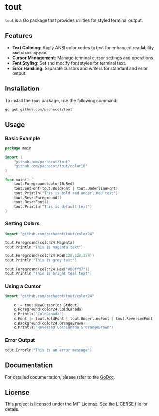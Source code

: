# tout

`tout` is a Go package that provides utilities for styled terminal output.

## Features

- **Text Coloring**: Apply ANSI color codes to text for enhanced readability and visual appeal.
- **Cursor Management**: Manage terminal cursor settings and operations.
- **Font Styling**: Set and modify font styles for terminal text.
- **Error Handling**: Separate cursors and writers for standard and error output.

## Installation

To install the `tout` package, use the following command:

```sh
go get github.com/pachecot/tout
```

## Usage

### Basic Example

```go
package main

import (
    "github.com/pachecot/tout"
    "github.com/pachecot/tout/color16"
)

func main() {
    tout.Foreground(color16.Red)
    tout.SetFont(tout.BoldFont | tout.UnderlineFont)
    tout.Println("This is bold red underlined text")
    tout.ResetForeground()
    tout.ResetFont()
    tout.Println("This is default text")
}
```

### Setting Colors

```go
import "github.com/pachecot/tout/color24"

tout.Foreground(color24.Magenta)
tout.Println("This is magenta text")

tout.Foreground(color24.RGB(128,128,128))
tout.Println("This is grey text")

tout.Foreground(color24.Hex("#00ffd7"))
tout.Println("This is bright teal text")
```

### Using a Cursor

```go
import "github.com/pachecot/tout/color24"

    c := tout.NewCursor(os.Stdout)
    c.Foreground(color24.ColdCanada)
    c.Println("ColdCanada")
    c.Font |= tout.BoldFont | tout.UnderlineFont | tout.ReversedFont
    c.Background(color24.OrangeBrown)
    c.Println("Reversed ColdCanada & OrangeBrown")
```

### Error Output

```go
tout.Errorln("This is an error message")
```

## Documentation

For detailed documentation, please refer to the [GoDoc](https://pkg.go.dev/github.com/pachecot/tout).

## License

This project is licensed under the MIT License. See the LICENSE file for details.
